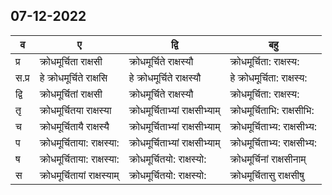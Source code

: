 ## 07-12-2022
व|ए|द्वि|बहु
---|---|---|---
प्र|क्रोधमूर्चिता राक्षसी|क्रोधमूर्चिते राक्षस्यौ|क्रोधमूर्चिता: राक्षस्य:
स.प्र|हे क्रोधमूर्चिते राक्षसि|हे क्रोधमूर्चिते राक्षस्यौ|हे क्रोधमूर्चिता: राक्षस्य:
द्वि|क्रोधमूर्चितां राक्षसी|क्रोधमूर्चिते राक्षस्यौ|क्रोधमूर्चिता: राक्षस्य:
तृ|क्रोधमूर्चितया राक्षस्या|क्रोधमूर्चिताभ्यां राक्षसीभ्याम्|क्रोधमूर्चिताभि: राक्षसीभि:
च|क्रोधमूर्चितायै राक्षस्यै|क्रोधमूर्चिताभ्यां राक्षसीभ्याम्|क्रोधमूर्चिताभ्य: राक्षसीभ्य:
प|क्रोधमूर्चिताया: राक्षस्या:|क्रोधमूर्चिताभ्यां राक्षसीभ्याम्|क्रोधमूर्चिताभ्य: राक्षसीभ्य:
ष|क्रोधमूर्चिताया: राक्षस्या:|क्रोधमूर्चितयो: राक्षस्यो:|क्रोधमूर्चिनां राक्षसीनाम्
स|क्रोधमूर्चितायां राक्षस्याम्|क्रोधमूर्चितयो: राक्षस्यो:|क्रोधमूर्चितासु राक्षसीषु
